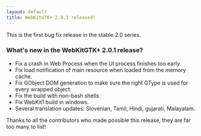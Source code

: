 ```yaml
---
layout: default
title: WebKitGTK+ 2.0.1 released!
---
```


This is the first bug fix release in the stable 2.0 series.

### What's new in the WebKitGTK+ 2.0.1 release? ###

- Fix a crash in Web Process when the UI process finishes too early.
- Fix load notification of main resource when loaded from the memory
cache.
- Fix GObject DOM generation to make sure the right GType is used
for every wrapped object.
- Fix the build with non-bash shells.
- Fix WebKit1 build in windows.
- Several translation updates: Slovenian, Tamil, Hindi, gujarati, Malayalam.

Thanks to all the contributors who made possible this release, they
are far too many to list!
